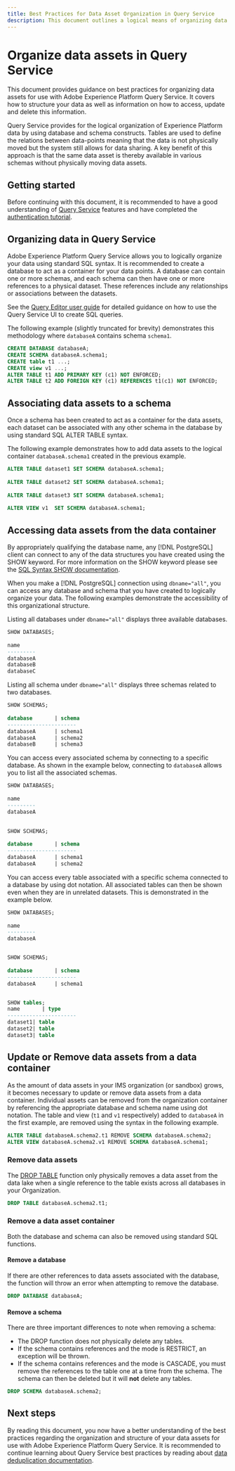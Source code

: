 ```yaml
---
title: Best Practices for Data Asset Organization in Query Service
description: This document outlines a logical means of organizing data for ease of use with Query Service.
---
```

# Organize data assets in Query Service

This document provides guidance on best practices for organizing data assets for use with Adobe Experience Platform Query Service. It covers how to structure your data as well as information on how to access, update and delete this information.

Query Service provides for the logical organization of Experience Platform data by using database and schema constructs. Tables are used to define the relations between data-points meaning that the data is not physically moved but the system still allows for data sharing. A key benefit of this approach is that the same data asset is thereby available in various schemas without physically moving data assets.

## Getting started

Before continuing with this document, it is recommended to have a good understanding of [Query Service](../home.md) features and have completed the [authentication tutorial](../../landing/api-authentication.md).

## Organizing data in Query Service

Adobe Experience Platform Query Service allows you to logically organize your data using standard SQL syntax. It is recommended to create a database to act as a container for your data points. A database can contain one or more schemas, and each schema can then have one or more references to a physical dataset. These references include any relationships or associations between the datasets. 

See the [Query Editor user guide](../ui/user-guide.md) for detailed guidance on how to use the Query Service UI to create SQL queries. 

The following example (slightly truncated for brevity) demonstrates this methodology where `databaseA` contains schema `schema1`. 

```SQL
CREATE DATABASE databaseA;
CREATE SCHEMA databaseA.schema1;
CREATE table t1 ...;
CREATE view v1 ...;
ALTER TABLE t1 ADD PRIMARY KEY (c1) NOT ENFORCED;
ALTER TABLE t2 ADD FOREIGN KEY (c1) REFERENCES t1(c1) NOT ENFORCED;
```

## Associating data assets to a schema

Once a schema has been created to act as a container for the data assets, each dataset can be associated with any other schema in the database by using standard SQL ALTER TABLE syntax.

The following example demonstrates how to add data assets to the logical container `databaseA.schema1` created in the previous example.

```SQL
ALTER TABLE dataset1 SET SCHEMA databaseA.schema1;
 
ALTER TABLE dataset2 SET SCHEMA databaseA.schema1;
 
ALTER TABLE dataset3 SET SCHEMA databaseA.schema1;
 
ALTER VIEW v1  SET SCHEMA databaseA.schema1;
```

## Accessing data assets from the data container

By appropriately qualifying the database name, any [!DNL PostgreSQL] client can connect to any of the data structures you have created using the SHOW keyword. For more information on the SHOW keyword please see the [SQL Syntax SHOW documentation](../sql/syntax.md#show).

When you make a [!DNL PostgreSQL] connection using `dbname="all"`, you can access any database and schema that you have created to logically organize your data. The following examples demonstrate the accessibility of this organizational structure. 

Listing all databases under `dbname="all"` displays three available databases.

```sql
SHOW DATABASES;
  
name     
---------
databaseA
databaseB
databaseC
```

Listing all schema under `dbname="all"` displays three schemas related to two databases.

```SQL
SHOW SCHEMAS;
  
database       | schema
----------------------
databaseA      | schema1
databaseA      | schema2
databaseB      | schema3
```

You can access every associated schema by connecting to a specific database. As shown in the example below, connecting to `databaseA` allows you to list all the associated schemas.

```sql
SHOW DATABASES;
  
name     
---------
databaseA
 

SHOW SCHEMAS;
  
database       | schema
----------------------
databaseA      | schema1
databaseA      | schema2
```

You can access every table associated with a specific schema connected to a database by using dot notation. All associated tables can then be shown even when they are in unrelated datasets. This is demonstrated in the example below.

```sql
SHOW DATABASES;
  
name     
---------
databaseA


SHOW SCHEMAS;
  
database       | schema
----------------------
databaseA      | schema1


SHOW tables;
name       | type
----------------------
dataset1| table
dataset2| table
dataset3| table
```

## Update or Remove data assets from a data container

As the amount of data assets in your IMS organization (or sandbox) grows, it becomes necessary to update or remove data assets from a data container. Individual assets can be removed from the organization container by referencing the appropriate database and schema name using dot notation. The table and view (`t1` and `v1` respectively) added to `databaseA` in the first example, are removed using the syntax in the following example.

```sql
ALTER TABLE databaseA.schema2.t1 REMOVE SCHEMA databaseA.schema2;
ALTER VIEW databaseA.schema2.v1 REMOVE SCHEMA databaseA.schema1;
```

### Remove data assets

The [DROP TABLE](../sql/syntax.md#drop-table) function only physically removes a data asset from the data lake when a single reference to the table exists across all databases in your Organization.

```sql
DROP TABLE databaseA.schema2.t1;
```

### Remove a data asset container

Both the database and schema can also be removed using standard SQL functions. 

#### Remove a database

If there are other references to data assets associated with the database, the function will throw an error when attempting to remove the database.

```sql
DROP DATABASE databaseA;
```

#### Remove a schema

There are three important differences to note when removing a schema:

- The DROP function does not physically delete any tables.
- If the schema contains references and the mode is RESTRICT, an exception will be thrown. 
- If the schema contains references and the mode is CASCADE, you must remove the references to the table one at a time from the schema. The schema can then be deleted but it will **not** delete any tables. 

```sql
DROP SCHEMA databaseA.schema2;
```

## Next steps

By reading this document, you now have a better understanding of the best practices regarding the organization and structure of your data assets for use with Adobe Experience Platform Query Service. It is recommended to continue learning about Query Service best practices by reading about [data deduplication documentation](./deduplication.md).

